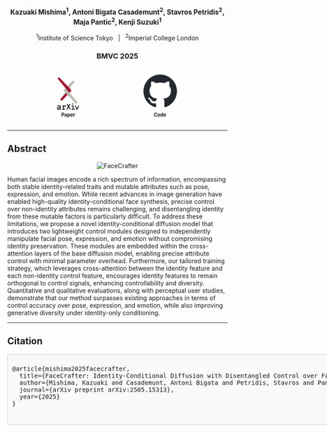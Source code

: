<style>
h1:first-of-type {
    display: none;
}
</style>

<div align="center">

<h1>FaceCrafter: Identity-Conditional Diffusion with Disentangled Control over Facial Pose, Expression, and Emotion</h1>

  <p style="font-weight: bold; font-size: 1.1em;">
    Kazuaki Mishima<sup>1</sup>, Antoni Bigata Casademunt<sup>2</sup>, Stavros Petridis<sup>2</sup>, Maja Pantic<sup>2</sup>, Kenji Suzuki<sup>1</sup>
  </p>
  <p>
    <sup>1</sup>Institute of Science Tokyo &nbsp;&nbsp;|&nbsp;&nbsp; <sup>2</sup>Imperial College London
  </p>

  <h3>BMVC 2025</h3>


<div style="text-align: center;">
  <figure style="display: inline-block; text-align: center;">
<a href="https://arxiv.org/abs/xxxx.xxxxx">
  <img src="images/arxiv-logomark@2x.png" width="50px" style="text-decoration: none; display: block;">
</a> 
      <figcaption style="font-size: 0.8em; margin-top: 5px;"><strong>Paper</strong></figcaption>
</figure>　&nbsp;&nbsp;&nbsp;&nbsp;&nbsp;&nbsp;&nbsp;&nbsp;&nbsp;&nbsp;&nbsp;&nbsp;
  <figure style="display: inline-block; text-align: center;">
<a href="https://github.com/username/repo">
  <img src="images/github-mark.png" width="80px">
</a>
    <figcaption style="font-size: 0.8em; margin-top: 5px;"><strong>Code</strong></figcaption>
</figure>
</div>

</div>


---

## Abstract

<div align="center">
  <img src="images/overview.png" alt="FaceCrafter" width="1000">
</div>

Human facial images encode a rich spectrum of information, encompassing both stable identity-related traits and mutable attributes such as pose, 
expression, and emotion. While recent advances in image generation have enabled high-quality identity-conditional face synthesis, precise control 
over non-identity attributes remains challenging, and disentangling identity from these mutable factors is particularly difficult. 
To address these limitations, we propose a novel identity-conditional diffusion model that introduces two lightweight control modules 
designed to independently manipulate facial pose, expression, and emotion without compromising identity preservation. 
These modules are embedded within the cross-attention layers of the base diffusion model, enabling precise attribute control with minimal parameter overhead. 
Furthermore, our tailored training strategy, which leverages cross-attention between the identity feature and each non-identity control feature, 
encourages identity features to remain orthogonal to control signals, enhancing controllability and diversity. 
Quantitative and qualitative evaluations, along with perceptual user studies, demonstrate that our method surpasses existing approaches 
in terms of control accuracy over pose, expression, and emotion, while also improving generative diversity under identity-only conditioning.

---


## Citation

<div style="border:1px solid #ccc; padding:10px; background:#f9f9f9; width:800px;">
  <pre>
@article{mishima2025facecrafter,
  title={FaceCrafter: Identity-Conditional Diffusion with Disentangled Control over Facial Pose, Expression, and Emotion},
  author={Mishima, Kazuaki and Casademunt, Antoni Bigata and Petridis, Stavros and Pantic, Maja and Suzuki, Kenji},
  journal={arXiv preprint arXiv:2505.15313},
  year={2025}
}
  </pre>
</div>




